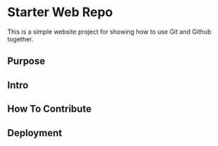 # Starter Web Repo

This is a simple website project for showing how to use Git and Github together.

## Purpose

## Intro

## How To Contribute

## Deployment